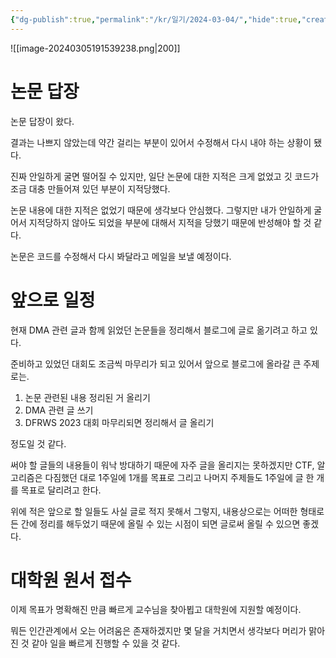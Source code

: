 ```yaml
---
{"dg-publish":true,"permalink":"/kr/일기/2024-03-04/","hide":true,"created":"2024-03-04","updated":"2024-03-04"}
---
```


![[image-20240305191539238.png|200]]


# 논문 답장
논문 답장이 왔다.

결과는 나쁘지 않았는데 약간 걸리는 부분이 있어서 수정해서 다시 내야 하는 상황이 됐다.

진짜 안일하게 굴면 떨어질 수 있지만, 일단 논문에 대한 지적은 크게 없었고 깃 코드가 조금 대충 만들어져 있던 부분이 지적당했다.

논문 내용에 대한 지적은 없었기 때문에 생각보다 안심했다. 그렇지만 내가 안일하게 굴어서 지적당하지 않아도 되었을 부분에 대해서 지적을 당했기 때문에 반성해야 할 것 같다.

논문은 코드를 수정해서 다시 봐달라고 메일을 보낼 예정이다.
# 앞으로 일정
현재 DMA 관련 글과 함께 읽었던 논문들을 정리해서 블로그에 글로 옮기려고 하고 있다.

준비하고 있었던 대회도 조금씩 마무리가 되고 있어서 앞으로 블로그에 올라갈 큰 주제로는.

1. 논문 관련된 내용 정리된 거 올리기
2. DMA 관련 글 쓰기
3. DFRWS 2023 대회 마무리되면 정리해서 글 올리기

정도일 것 같다.

써야 할 글들의 내용들이 워낙 방대하기 때문에 자주 글을 올리지는 못하겠지만 CTF, 알고리즘은 다짐했던 대로 1주일에 1개를 목표로 그리고 나머지 주제들도 1주일에 글 한 개를 목표로 달리려고 한다.

위에 적은 앞으로 할 일들도 사실 글로 적지 못해서 그렇지, 내용상으로는 어떠한 형태로든 간에 정리를 해두었기 때문에 올릴 수 있는 시점이 되면 글로써 올릴 수 있으면 좋겠다.
# 대학원 원서 접수
이제 목표가 명확해진 만큼 빠르게 교수님을 찾아뵙고 대학원에 지원할 예정이다.

뭐든 인간관계에서 오는 어려움은 존재하겠지만 몇 달을 거치면서 생각보다 머리가 맑아진 것 같아 일을 빠르게 진행할 수 있을 것 같다.